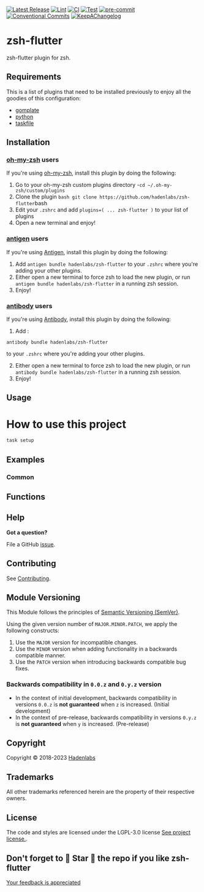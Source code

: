 <!--


  ** DO NOT EDIT THIS FILE
  **
  ** 1) Make all changes to `provision/generator/README.yaml`
  ** 2) Run`task readme` to rebuild this file.
  **
  ** (We maintain HUNDREDS of open source projects. This is how we maintain our sanity.)
  **


  -->

[![Latest Release](https://img.shields.io/github/release/hadenlabs/zsh-flutter)](https://github.com/hadenlabs/zsh-flutter/releases) [![Lint](https://img.shields.io/github/workflow/status/hadenlabs/zsh-flutter/lint-code)](https://github.com/hadenlabs/zsh-flutter/actions?workflow=lint-code) [![CI](https://img.shields.io/github/workflow/status/hadenlabs/zsh-flutter/ci)](https://github.com/hadenlabs/zsh-flutter/actions?workflow=ci) [![Test](https://img.shields.io/github/workflow/status/hadenlabs/zsh-flutter/test)](https://github.com/hadenlabs/zsh-flutter/actions?workflow=test) [![pre-commit](https://img.shields.io/badge/pre--commit-enabled-brightgreen?logo=pre-commit&logoColor=white)](https://github.com/pre-commit/pre-commit) [![Conventional Commits](https://img.shields.io/badge/Conventional%20Commits-1.0.0-yellow)](https://conventionalcommits.org) [![KeepAChangelog](https://img.shields.io/badge/changelog-Keep%20a%20Changelog%20v1.0.0-orange)](https://keepachangelog.com)

# zsh-flutter

zsh-flutter plugin for zsh.

## Requirements

This is a list of plugins that need to be installed previously to enjoy all the goodies of this configuration:

- [gomplate](https://github.com/hairyhenderson/gomplate)
- [python](https://www.python.org)
- [taskfile](https://github.com/go-task/task)

## Installation

<!-- Space: Projects -->
<!-- Parent: ZshFlutter -->
<!-- Title: Installation Oh-My-Zsh ZshFlutter -->
<!-- Label: ZshFlutter -->
<!-- Label: Project -->
<!-- Label: Installation -->
<!-- Label: Oh-My-Zsh -->
<!-- Include: ./../../disclaimer.md -->
<!-- Include: ac:toc -->

### [oh-my-zsh](https://github.com/ohmyzsh/ohmyzsh) users

If you're using [oh-my-zsh](https://github.com/ohmyzsh/ohmyzsh), install this plugin by doing the following:

1. Go to your oh-my-zsh custom plugins directory -`cd ~/.oh-my-zsh/custom/plugins`
2. Clone the plugin `bash git clone https://github.com/hadenlabs/zsh-flutter`bash
3. Edit your `.zshrc` and add `plugins=( ... zsh-flutter )` to your list of plugins
4. Open a new terminal and enjoy!
   <!-- Space: Projects -->
   <!-- Parent: ZshFlutter -->
   <!-- Title: Installation Antigen ZshFlutter-->
   <!-- Label: ZshFlutter -->
   <!-- Label: Project -->
   <!-- Label: Installation -->
   <!-- Label: Antigen -->
   <!-- Include: ./../../disclaimer.md -->
   <!-- Include: ac:toc -->

### [antigen](https://github.com/zsh-users/antigen) users

If you're using [Antigen](https://github.com/zsh-users/antigen), install this plugin by doing the following:

1. Add `antigen bundle hadenlabs/zsh-flutter` to your `.zshrc` where you're adding your other plugins.
2. Either open a new terminal to force zsh to load the new plugin, or run `antigen bundle hadenlabs/zsh-flutter` in a running zsh session.
3. Enjoy!
   <!-- Space: Projects -->
   <!-- Parent: ZshFlutter -->
   <!-- Title: Installation Antibody ZshFlutter-->
   <!-- Label: ZshFlutter -->
   <!-- Label: Project -->
   <!-- Label: Installation -->
   <!-- Include: ./../../disclaimer.md -->
   <!-- Include: ac:toc -->

### [antibody](https://github.com/getantibody/antibody) users

If you're using [Antibody](https://github.com/getantibody/antibody), install this plugin by doing the following:

1. Add :

```{.sourceCode .bash}
antibody bundle hadenlabs/zsh-flutter
```

to your `.zshrc` where you're adding your other plugins.

2. Either open a new terminal to force zsh to load the new plugin, or run `antibody bundle hadenlabs/zsh-flutter` in a running zsh session.
3. Enjoy!

## Usage

# How to use this project

```bash
task setup
```

## Examples

<!-- Space: Projects -->
<!-- Parent: ZshFlutter -->
<!-- Title: Examples ZshFlutter -->
<!-- Label: Examples -->
<!-- Include: ./../disclaimer.md -->
<!-- Include: ac:toc -->

### Common

 <!-- Space: Projects -->
<!-- Parent: ZshFlutter -->
<!-- Title: Functions ZshFlutter -->
<!-- Label: Functions -->
<!-- Include: disclaimer.md -->
<!-- Include: ac:toc -->

## Functions

## Help

**Got a question?**

File a GitHub [issue](https://github.com/hadenlabs/zsh-flutter/issues).

## Contributing

See [Contributing](./docs/contributing.md).

## Module Versioning

This Module follows the principles of [Semantic Versioning (SemVer)](https://semver.org/).

Using the given version number of `MAJOR.MINOR.PATCH`, we apply the following constructs:

1. Use the `MAJOR` version for incompatible changes.
1. Use the `MINOR` version when adding functionality in a backwards compatible manner.
1. Use the `PATCH` version when introducing backwards compatible bug fixes.

### Backwards compatibility in `0.0.z` and `0.y.z` version

- In the context of initial development, backwards compatibility in versions `0.0.z` is **not guaranteed** when `z` is increased. (Initial development)
- In the context of pre-release, backwards compatibility in versions `0.y.z` is **not guaranteed** when `y` is increased. (Pre-release)

## Copyright

Copyright © 2018-2023 [Hadenlabs](https://hadenlabs.com)

## Trademarks

All other trademarks referenced herein are the property of their respective owners.

## License

The code and styles are licensed under the LGPL-3.0 license [See project license.](LICENSE).

## Don't forget to 🌟 Star 🌟 the repo if you like zsh-flutter

[Your feedback is appreciated](https://github.com/hadenlabs/zsh-flutter/issues)
